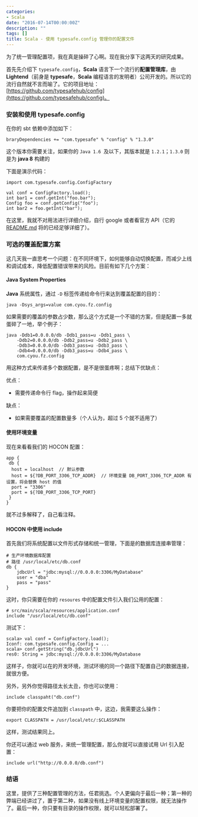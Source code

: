 ```yaml
---
categories:
- Scala
date: "2016-07-14T00:00:00Z"
description: ""
tags: []
title: Scala - 使用 typesafe.config 管理你的配置文件
---
```


为了统一管理配置项，我在真是操碎了心啊。现在我分享下这两天的研究成果。

首先先介绍下 `typesafe.config`，**Scala** 语言下一个流行的**配置管理库**，由 **Lightend**（前身是 **typesafe**，**Scala** 编程语言的发明者）公司开发的。所以它的流行自然就不言而喻了。它的项目地址：[https://github.com/typesafehub/config](https://github.com/typesafehub/config)。

### 安装和使用 typesafe.config

在你的 sbt 依赖中添加如下：

	braryDependencies += "com.typesafe" % "config" % "1.3.0"
	
这个版本你需要关注，如果你的 `Java 1.6 `及以下，其版本就是 `1.2.1`；`1.3.0` 则是为 **java 8** 构建的

下面是演示代码：

	import com.typesafe.config.ConfigFactory
	
	val conf = ConfigFactory.load();
	int bar1 = conf.getInt("foo.bar");
	Config foo = conf.getConfig("foo");
	int bar2 = foo.getInt("bar");

	
在这里，我就不对用法进行详细介绍，自行 google 或者看官方 API（它的 [README.md](https://github.com/typesafehub/config/blob/master/README.md) 将的已经足够详细了）。

### 可选的覆盖配置方案

这几天我一直思考一个问题：在不同环境下，如何能够自动切换配置，而减少上线和调试成本，降低配置错误带来的风险。目前有如下几个方案：

#### Java System Properties

**Java** 系统属性，通过 `-D` 标签传递给命令行来达到覆盖配置的目的：

	java -Dsys_args=value com.cyou.fz.config
	
如果需要的覆盖的参数占少数，那么这个方式是一个不错的方案，但是配置一多就蛋碎了一地，举个例子：

	java -Ddb1=0.0.0.0/db -Ddb1_pass=u -Ddb1_pass \
		-Ddb2=0.0.0.0/db -Ddb2_pass=u -Ddb2_pass \
		-Ddb3=0.0.0.0/db -Ddb3_pass=u -Ddb3_pass \
		-Ddb4=0.0.0.0/db -Ddb3_pass=u -Ddb4_pass \
		com.cyou.fz.config
		
用这种方式来传递多个数据配置，是不是很蛋疼啊；总结下优缺点：

优点：

* 需要传递命令行 flag，操作起来简便

缺点：

* 如果需要覆盖的配置数量多（个人认为，超过 5 个就不适用了）

#### 使用环境变量

现在来看看我们的 HOCON 配置：

	app {
	 db {
	  host = localhost	// 默认参数
	  host = ${?DB_PORT_3306_TCP_ADDR}	// 环境变量 DB_PORT_3306_TCP_ADDR 有设置，将会替换 host 的值
	  port = "3306"
	  port = ${?DB_PORT_3306_TCP_PORT}
	 }
	}
	
就不过多解释了，自己看注释。

#### HOCON 中使用 include 

首先我们将系统配置以文件形式存储和统一管理，下面是的数据库连接串管理：

	# 生产环境数据库配置
	# 路径 /usr/local/etc/db.conf
	db {
		jdbcUrl = "jdbc:mysql://0.0.0.0:3306/MyDatabase"
		user = "dba"
		pass = "pass"
	}
	
	
这时，你只需要在你的 `resoures` 中的配置文件引入我们公用的配置：

	# src/main/scala/resources/application.conf
	include "/usr/local/etc/db.conf"
	
测试下：

	scala> val conf = ConfigFactory.load();
	Iconf: com.typesafe.config.Config = ... 
	scala> conf.getString("db.jdbcUrl")
	res0: String = jdbc:mysql://0.0.0.0:3306/MyDatabase
	
这样子，你就可以在的开发环境，测试环境的同一个路径下配置自己的数据连接，就很方便。

另外，另外你觉得路径太长太丑，你也可以使用：

	include classpaht("db.conf")
	
你要把你的配置文件追加到 `classpath` 中，这边，我需要这么操作：

	export CLASSPATH = /usr/local/etc/:$CLASSPATH
	
这样，测试结果同上。

你还可以通过 web 服务，来统一管理配置，那么你就可以直接试用 Url 引入配置：

	include url("http://0.0.0.0/db.conf")

### 结语

这里，提供了三种配置管理的方法，任君挑选。个人更偏向于最后一种；第一种的弊端已经讲过了，置于第二种，如果没有线上环境变量的配置权限，就无法操作了。最后一种，你只要有目录的操作权限，就可以轻松部署了。
	


